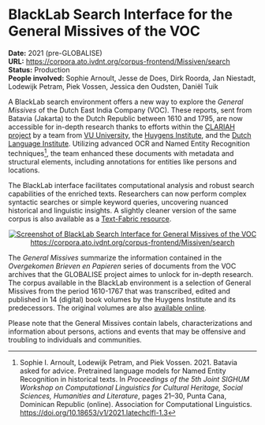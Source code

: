 # BlackLab Search Interface for the General Missives of the VOC

**Date:** 2021 (pre-GLOBALISE)  
**URL:** https://corpora.ato.ivdnt.org/corpus-frontend/Missiven/search  
**Status:** Production  
**People involved:** Sophie Arnoult, Jesse de Does, Dirk Roorda, Jan Niestadt, Lodewijk Petram, Piek Vossen, Jessica den Oudsten, Daniël Tuik

A BlackLab search environment offers a new way to explore the _General Missives_ of the Dutch East India Company (VOC). These reports, sent from Batavia (Jakarta) to the Dutch Republic between 1610 and 1795, are now accessible for in-depth research thanks to efforts within the [CLARIAH project](https://www.clariah.nl/) by a team from [VU University](https://vu.nl/), the [Huygens Institute](https://www.huygens.knaw.nl/), and the [Dutch Language Institute](https://ivdnt.org/). Utilizing advanced OCR and Named Entity Recognition techniques[^1], the team enhanced these documents with metadata and structural elements, including annotations for entities like persons and locations.

The BlackLab interface facilitates computational analysis and robust search capabilities of the enriched texts. Researchers can now perform complex syntactic searches or simple keyword queries, uncovering nuanced historical and linguistic insights. A slightly cleaner version of the same corpus is also available as a [Text-Fabric resource](https://lab.globalise.huygens.knaw.nl/experiments/text-fabric-general-missives).

<p style="text-align: center;"><a href="https://corpora.ato.ivdnt.org/corpus-frontend/Missiven/search" target="_blank"><img src="/static/img/blacklab-search-interface-general-missives-screenshot.png" alt="Screenshot of BlackLab Search Interface for General Missives of the VOC"><br>
https://corpora.ato.ivdnt.org/corpus-frontend/Missiven/search</a></p>

The _General Missives_ summarize the information contained in the _Overgekomen Brieven en Papieren_ series of documents from the VOC archives that the GLOBALISE project aimes to unlock for in-depth research. The corpus available in the BlackLab environment is a selection of General Missives from the period 1610-1767 that was transcribed, edited and published in 14 (digital) book volumes by the Huygens Institute and its predecessors. The original volumes are also [available online](https://resources.huygens.knaw.nl/vocgeneralemissiven). 

Please note that the General Missives contain labels, characterizations and information about persons, actions and events that may be offensive and troubling to individuals and communities.

[^1]: Sophie I. Arnoult, Lodewijk Petram, and Piek Vossen. 2021. Batavia asked for advice. Pretrained language models for Named Entity Recognition in historical texts. In _Proceedings of the 5th Joint SIGHUM Workshop on Computational Linguistics for Cultural Heritage, Social Sciences, Humanities and Literature_, pages 21–30, Punta Cana, Dominican Republic (online). Association for Computational Linguistics. https://doi.org/10.18653/v1/2021.latechclfl-1.3
